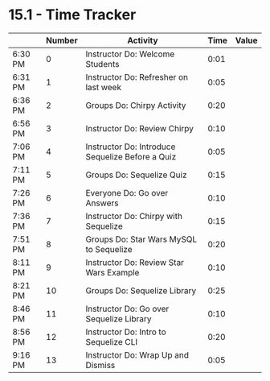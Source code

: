# 15.1 - Time Tracker

|         | Number | Activity                                         | Time | Value |
| ------- | ------ | ------------------------------------------------ | ---- | ----- |
| 6:30 PM | 0      | Instructor Do: Welcome Students                  | 0:01 |       |
| 6:31 PM | 1      | Instructor Do: Refresher on last week            | 0:05 |       |
| 6:36 PM | 2      | Groups Do: Chirpy Activity                       | 0:20 |       |
| 6:56 PM | 3      | Instructor Do: Review Chirpy                     | 0:10 |       |
| 7:06 PM | 4      | Instructor Do: Introduce Sequelize Before a Quiz | 0:05 |       |
| 7:11 PM | 5      | Groups Do: Sequelize Quiz                        | 0:15 |       |
| 7:26 PM | 6      | Everyone Do: Go over Answers                     | 0:10 |       |
| 7:36 PM | 7      | Instructor Do: Chirpy with Sequelize             | 0:15 |       |
| 7:51 PM | 8      | Groups Do: Star Wars MySQL to Sequelize          | 0:20 |       |
| 8:11 PM | 9      | Instructor Do: Review Star Wars Example          | 0:10 |       |
| 8:21 PM | 10     | Groups Do: Sequelize Library                     | 0:25 |       |
| 8:46 PM | 11     | Instructor Do: Go over Sequelize Library         | 0:10 |       |
| 8:56 PM | 12     | Instructor Do: Intro to Sequelize CLI            | 0:20 |       |
| 9:16 PM | 13     | Instructor Do: Wrap Up and Dismiss               | 0:05 |       |
